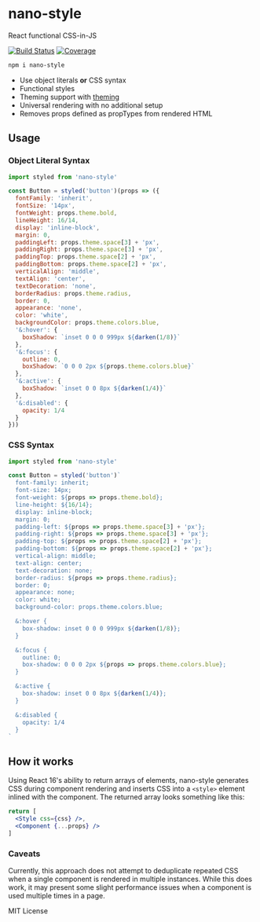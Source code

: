 
# nano-style

React functional CSS-in-JS

[![Build Status][build-badge]][build]
[![Coverage][coverage-badge]][coverage]

[build-badge]: https://img.shields.io/travis/jxnblk/nano-style/master.svg?style=flat-square
[build]: https://travis-ci.org/jxnblk/nano-style
[coverage-badge]: https://img.shields.io/codecov/c/github/jxnblk/nano-style.svg?style=flat-square
[coverage]: https://codecov.io/github/jxnblk/nano-style

```sh
npm i nano-style
```

- Use object literals **or** CSS syntax
- Functional styles
- Theming support with [theming][theming]
- Universal rendering with no additional setup
- Removes props defined as propTypes from rendered HTML


## Usage

### Object Literal Syntax

```js
import styled from 'nano-style'

const Button = styled('button')(props => ({
  fontFamily: 'inherit',
  fontSize: '14px',
  fontWeight: props.theme.bold,
  lineHeight: 16/14,
  display: 'inline-block',
  margin: 0,
  paddingLeft: props.theme.space[3] + 'px',
  paddingRight: props.theme.space[3] + 'px',
  paddingTop: props.theme.space[2] + 'px',
  paddingBottom: props.theme.space[2] + 'px',
  verticalAlign: 'middle',
  textAlign: 'center',
  textDecoration: 'none',
  borderRadius: props.theme.radius,
  border: 0,
  appearance: 'none',
  color: 'white',
  backgroundColor: props.theme.colors.blue,
  '&:hover': {
    boxShadow: `inset 0 0 0 999px ${darken(1/8)}`
  },
  '&:focus': {
    outline: 0,
    boxShadow: `0 0 0 2px ${props.theme.colors.blue}`
  },
  '&:active': {
    boxShadow: `inset 0 0 8px ${darken(1/4)}`
  },
  '&:disabled': {
    opacity: 1/4
  }
}))
```

### CSS Syntax

```js
import styled from 'nano-style'

const Button = styled('button')`
  font-family: inherit;
  font-size: 14px;
  font-weight: ${props => props.theme.bold};
  line-height: ${16/14};
  display: inline-block;
  margin: 0;
  padding-left: ${props => props.theme.space[3] + 'px'};
  padding-right: ${props => props.theme.space[3] + 'px'};
  padding-top: ${props => props.theme.space[2] + 'px'};
  padding-bottom: ${props => props.theme.space[2] + 'px'};
  vertical-align: middle;
  text-align: center;
  text-decoration: none;
  border-radius: ${props => props.theme.radius};
  border: 0;
  appearance: none;
  color: white;
  background-color: props.theme.colors.blue;

  &:hover {
    box-shadow: inset 0 0 0 999px ${darken(1/8)};
  }

  &:focus {
    outline: 0;
    box-shadow: 0 0 0 2px ${props => props.theme.colors.blue};
  }

  &:active {
    box-shadow: inset 0 0 8px ${darken(1/4)};
  }

  &:disabled {
    opacity: 1/4
  }
`
```

## How it works

Using React 16's ability to return arrays of elements,
nano-style generates CSS during component rendering
and inserts CSS into a `<style>` element inlined with the component.
The returned array looks something like this:

```jsx
return [
  <Style css={css} />,
  <Component {...props} />
]
```

### Caveats

Currently, this approach does not attempt to deduplicate repeated CSS when a single component
is rendered in multiple instances.
While this does work, it may present some slight performance issues when a component
is used multiple times in a page.

MIT License

[theming]: https://github.com/iamstarkov/theming
